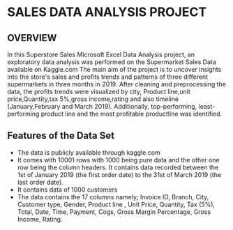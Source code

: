 # SALES DATA ANALYSIS PROJECT
## OVERVIEW
In this Superstore Sales Microsoft Excel Data Analysis project, an exploratory data analysis was performed on the Supermarket Sales Data available on Kaggle.com The main aim of the project is to uncover insights into the store's sales and profits trends and patterns of three different supermarkets in three months in 2019. After cleaning and preprocessing the data, the profits trends were visualized by city, Product line,unit price,Quantity,tax 5%,gross income,rating and also timeline (January,February and March 2019). Additionally, top-performing, least-performing product line and the most profitable productline was identified. 

## Features of the Data Set
* The data is publicly available through kaggle.com
* It comes with 10001 rows with 1000 being pure data and the other one row being the column headers. It contains data recorded between the 1st of January 2019 (the first order date) to the 31st of March 2019 (the last order date).
* It contains data of 1000 customers
* The data contains the 17 columns namely; Invoice ID, Branch, City, Customer type, Gender, Product line , Unit Price, Quantity, Tax (5%), Total, Date, Time, Payment, Cogs, Gross Margin Percentage, Gross Income, Rating.


